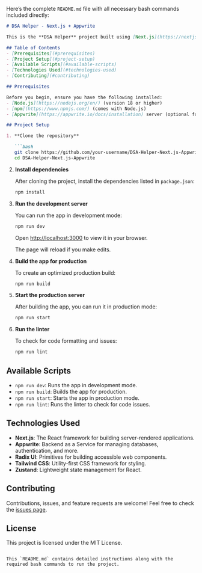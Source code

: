 Here’s the complete `README.md` file with all necessary bash commands included directly:

```md
# DSA Helper - Next.js + Appwrite

This is the **DSA Helper** project built using [Next.js](https://nextjs.org/) and [Appwrite](https://appwrite.io/). The project integrates various technologies including Radix UI, Tailwind CSS, Zustand, and others.

## Table of Contents
- [Prerequisites](#prerequisites)
- [Project Setup](#project-setup)
- [Available Scripts](#available-scripts)
- [Technologies Used](#technologies-used)
- [Contributing](#contributing)

## Prerequisites

Before you begin, ensure you have the following installed:
- [Node.js](https://nodejs.org/en/) (version 18 or higher)
- [npm](https://www.npmjs.com/) (comes with Node.js)
- [Appwrite](https://appwrite.io/docs/installation) server (optional for Appwrite integration)

## Project Setup

1. **Clone the repository**

   ```bash
   git clone https://github.com/your-username/DSA-Helper-Next.js-Appwrite.git
   cd DSA-Helper-Next.js-Appwrite
   ```

2. **Install dependencies**

   After cloning the project, install the dependencies listed in `package.json`:

   ```bash
   npm install
   ```

3. **Run the development server**

   You can run the app in development mode:

   ```bash
   npm run dev
   ```

   Open [http://localhost:3000](http://localhost:3000) to view it in your browser.

   The page will reload if you make edits.

4. **Build the app for production**

   To create an optimized production build:

   ```bash
   npm run build
   ```

5. **Start the production server**

   After building the app, you can run it in production mode:

   ```bash
   npm run start
   ```

6. **Run the linter**

   To check for code formatting and issues:

   ```bash
   npm run lint
   ```

## Available Scripts

- `npm run dev`: Runs the app in development mode.
- `npm run build`: Builds the app for production.
- `npm run start`: Starts the app in production mode.
- `npm run lint`: Runs the linter to check for code issues.

## Technologies Used

- **Next.js**: The React framework for building server-rendered applications.
- **Appwrite**: Backend as a Service for managing databases, authentication, and more.
- **Radix UI**: Primitives for building accessible web components.
- **Tailwind CSS**: Utility-first CSS framework for styling.
- **Zustand**: Lightweight state management for React.

## Contributing

Contributions, issues, and feature requests are welcome! Feel free to check the [issues page](https://github.com/your-username/DSA-Helper-Next.js-Appwrite/issues).

## License

This project is licensed under the MIT License.
``` 

This `README.md` contains detailed instructions along with the required bash commands to run the project.